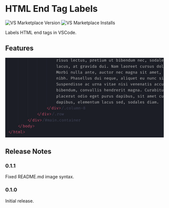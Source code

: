 # HTML End Tag Labels

![VS Marketplace Version](https://badgen.net/vs-marketplace/v/anteprimorac.html-end-tag-labels) ![VS Marketplace Installs](https://badgen.net/vs-marketplace/i/anteprimorac.html-end-tag-labels)

Labels HTML end tags in VSCode.

## Features

![HTML End Tag Labels](images/screenshot-1.png)

## Release Notes

### 0.1.1

Fixed README.md image syntax.

### 0.1.0

Initial release.
